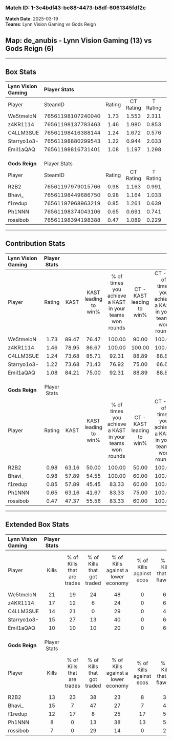 ### Match ID: 1-3c4bdf43-be88-4473-b8df-6061345fdf2c  
**Match Date**: 2025-03-19  
**Teams**: Lynn Vision Gaming vs Gods Reign  

## **Map**: de_anubis - Lynn Vision Gaming (13) vs Gods Reign (6)  
---  

## Box Stats  

| **Lynn Vision Gaming** | Player Stats      |        |           |          |       |      |       |         |        |      |     |
| :- | :- | :-: | :-: | :-: | :-: | :-: | :-: | :-: | :-: | :-: | :-: |
| Player                 | SteamID           | Rating | CT Rating | T Rating | KAST  | ADR  | Kills | Assists | Deaths | K/D  | HS% |
| We5tmeloN              | 76561198107240040 |  1.73  |   1.553   |  2.311   | 89.47 | 98.1 |  21   |    5    |   10   | 2.10 | 61  |
| z4KR1114               | 76561198137783463 |  1.46  |   1.980   |  0.853   | 78.95 | 81.7 |  17   |    3    |   8    | 2.13 |  5  |
| C4LLM3SUE              | 76561198416388144 |  1.24  |   1.672   |  0.576   | 73.68 | 78.2 |  14   |    6    |   10   | 1.40 | 42  |
| Starryo1o3-            | 76561198880299543 |  1.22  |   0.944   |  2.033   | 73.68 | 85.2 |  15   |    5    |   13   | 1.15 | 66  |
| Emil1aQAQ              | 76561198816731401 |  1.08  |   1.197   |  1.298   | 84.21 | 83.0 |  10   |   14    |   14   | 0.71 | 70  |
|                        |                   |        |           |          |       |      |       |         |        |      |     |
|                        |                   |        |           |          |       |      |       |         |        |      |     |
|                        |                   |        |           |          |       |      |       |         |        |      |     |
| **Gods Reign**         | Player Stats      |        |           |          |       |      |       |         |        |      |     |
| Player                 | SteamID           | Rating | CT Rating | T Rating | KAST  | ADR  | Kills | Assists | Deaths | K/D  | HS% |
| R2B2                   | 76561197979015766 |  0.98  |   1.163   |  0.991   | 63.16 | 76.0 |  13   |    3    |   14   | 0.93 | 53  |
| Bhavi_                 | 76561198449686750 |  0.98  |   1.164   |  1.033   | 57.89 | 87.6 |  15   |    2    |   17   | 0.88 | 60  |
| f1redup                | 76561197968963219 |  0.85  |   1.261   |  0.639   | 57.89 | 61.5 |  12   |    3    |   14   | 0.86 | 75  |
| Ph1NNN                 | 76561198374043106 |  0.65  |   0.691   |  0.741   | 63.16 | 59.4 |   8   |    4    |   16   | 0.50 | 37  |
| rossibob               | 76561198394198388 |  0.47  |   1.089   |  0.229   | 47.37 | 58.1 |   7   |    2    |   16   | 0.44 | 85  |
---  

## Contribution Stats  

| **Lynn Vision Gaming** | Player Stats |       |                      |                                                        |                           |                                                             |                          |                                                            |
| :- | :-: | :-: | :-: | :-: | :-: | :-: | :-: | :-: |
| Player                 |    Rating    | KAST  | KAST leading to win% | % of times you achieve a KAST in your teams won rounds | CT - KAST leading to win% | CT - % of times you achieve a KAST in your teams won rounds | T - KAST leading to win% | T - % of times you achieve a KAST in your teams won rounds |
| We5tmeloN              |     1.73     | 89.47 |        76.47         |                         100.00                         |           90.00           |                           100.00                            |          57.14           |                           100.00                           |
| z4KR1114               |     1.46     | 78.95 |        86.67         |                         100.00                         |          100.00           |                           100.00                            |          66.67           |                           100.00                           |
| C4LLM3SUE              |     1.24     | 73.68 |        85.71         |                         92.31                          |           88.89           |                            88.89                            |          80.00           |                           100.00                           |
| Starryo1o3-            |     1.22     | 73.68 |        71.43         |                         76.92                          |           75.00           |                            66.67                            |          66.67           |                           100.00                           |
| Emil1aQAQ              |     1.08     | 84.21 |        75.00         |                         92.31                          |           88.89           |                            88.89                            |          57.14           |                           100.00                           |
|                        |              |       |                      |                                                        |                           |                                                             |                          |                                                            |
|                        |              |       |                      |                                                        |                           |                                                             |                          |                                                            |
|                        |              |       |                      |                                                        |                           |                                                             |                          |                                                            |
| **Gods Reign**         | Player Stats |       |                      |                                                        |                           |                                                             |                          |                                                            |
| Player                 |    Rating    | KAST  | KAST leading to win% | % of times you achieve a KAST in your teams won rounds | CT - KAST leading to win% | CT - % of times you achieve a KAST in your teams won rounds | T - KAST leading to win% | T - % of times you achieve a KAST in your teams won rounds |
| R2B2                   |     0.98     | 63.16 |        50.00         |                         100.00                         |           50.00           |                           100.00                            |          50.00           |                           100.00                           |
| Bhavi_                 |     0.98     | 57.89 |        54.55         |                         100.00                         |           60.00           |                           100.00                            |          50.00           |                           100.00                           |
| f1redup                |     0.85     | 57.89 |        45.45         |                         83.33                          |           60.00           |                           100.00                            |          33.33           |                           66.67                            |
| Ph1NNN                 |     0.65     | 63.16 |        41.67         |                         83.33                          |           75.00           |                           100.00                            |          25.00           |                           66.67                            |
| rossibob               |     0.47     | 47.37 |        55.56         |                         83.33                          |           60.00           |                           100.00                            |          50.00           |                           66.67                            |
---  

## Extended Box Stats  

| **Lynn Vision Gaming** | Player Stats |                            |                            |                                    |                         |                              |                                 |        |                             |                                     |                          |                               |                            |
| :- | :-: | :-: | :-: | :-: | :-: | :-: | :-: | :-: | :-: | :-: | :-: | :-: | :-: |
| Player                 |    Kills     | % of Kills that are trades | % of Kills that got traded | % of Kills against a lower economy | % of Kills against ecos | % of Kills that are flawless | % of Kills that are close duels | Deaths | % of Deaths that get traded | % of Deaths against a lower economy | % of Deaths against ecos | % of Deaths that are flawless | % of Deaths that are close |
| We5tmeloN              |      21      |             19             |             24             |                 48                 |            0            |              62              |               10                |   10   |             30              |                 20                  |            0             |              50               |             0              |
| z4KR1114               |      17      |             12             |             6              |                 24                 |            0            |              65              |               18                |   8    |             38              |                 25                  |            0             |              63               |             0              |
| C4LLM3SUE              |      14      |             21             |             0              |                 29                 |            0            |              43              |                0                |   10   |             10              |                 40                  |            0             |              40               |             20             |
| Starryo1o3-            |      15      |             27             |             13             |                 40                 |            0            |              60              |                7                |   13   |             31              |                 31                  |            0             |              54               |             8              |
| Emil1aQAQ              |      10      |             10             |             10             |                 20                 |            0            |              60              |                0                |   14   |             36              |                 43                  |            0             |              29               |             14             |
|                        |              |                            |                            |                                    |                         |                              |                                 |        |                             |                                     |                          |                               |                            |
|                        |              |                            |                            |                                    |                         |                              |                                 |        |                             |                                     |                          |                               |                            |
|                        |              |                            |                            |                                    |                         |                              |                                 |        |                             |                                     |                          |                               |                            |
| **Gods Reign**         | Player Stats |                            |                            |                                    |                         |                              |                                 |        |                             |                                     |                          |                               |                            |
| Player                 |    Kills     | % of Kills that are trades | % of Kills that got traded | % of Kills against a lower economy | % of Kills against ecos | % of Kills that are flawless | % of Kills that are close duels | Deaths | % of Deaths that get traded | % of Deaths against a lower economy | % of Deaths against ecos | % of Deaths that are flawless | % of Deaths that are close |
| R2B2                   |      13      |             23             |             38             |                 23                 |            8            |              38              |                0                |   14   |             14              |                 14                  |            7             |              43               |             14             |
| Bhavi_                 |      15      |             7              |             47             |                 27                 |            7            |              47              |               13                |   17   |             18              |                 12                  |            0             |              76               |             6              |
| f1redup                |      12      |             17             |             8              |                 25                 |           17            |              58              |               17                |   14   |              0              |                  7                  |            0             |              79               |             0              |
| Ph1NNN                 |      8       |             0              |             13             |                 38                 |           13            |              50              |                0                |   16   |             13              |                 13                  |            0             |              38               |             6              |
| rossibob               |      7       |             0              |             29             |                 14                 |            0            |              29              |               14                |   16   |             13              |                 13                  |            0             |              56               |             13             |
